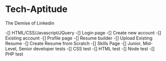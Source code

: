 # Tech-Aptitude
The Demise of Linkedin


-[] HTML/CSS/Javascript/JQuery
-[]  Login page
-[]    Create new account
-[]    Existing account
-[]  Profile page
-[]  Resume builder
-[]    Upload Existing Resume
-[]    Create Resume from Scratch
-[]  Skills Page
-[]    Junior, Mid-Level, Senior developer tests
-[]    CSS test
-[]    HTML test
-[]    Node test
-[]    PHP test

